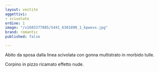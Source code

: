 ```yaml
---
layout: vestito
aggettivi:
- scivolato
ordine: 1
image: "/v1603377085/S441_6301890_1_kpwevx.jpg"
brand: romantic
published: false

---
```

Abito da sposa dalla linea scivolata con gonna multistrato in morbido tulle.

Corpino in pizzo ricamato effetto nude. 